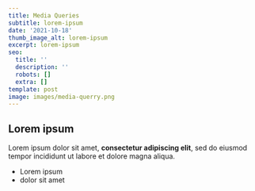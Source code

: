 ```yaml
---
title: Media Queries 
subtitle: lorem-ipsum
date: '2021-10-18'
thumb_image_alt: lorem-ipsum
excerpt: lorem-ipsum
seo:
  title: ''
  description: ''
  robots: []
  extra: []
template: post
image: images/media-querry.png
---
```

## Lorem ipsum

Lorem ipsum dolor sit amet, **consectetur adipiscing elit**, sed do eiusmod tempor incididunt ut labore et dolore magna aliqua.

- Lorem ipsum
- dolor sit amet